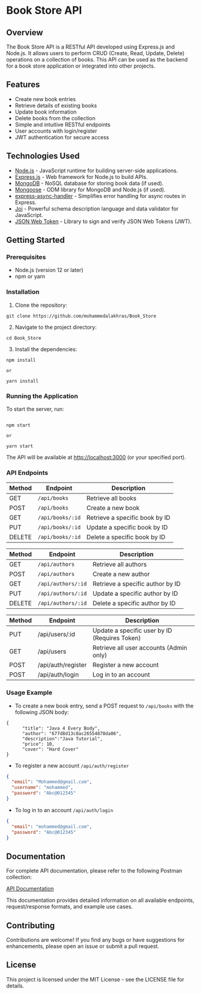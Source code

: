 
# Book Store API

## Overview
The Book Store API is a RESTful API developed using Express.js and Node.js. It allows users to perform CRUD (Create, Read, Update, Delete) operations on a collection of books. This API can be used as the backend for a book store application or integrated into other projects.

## Features
- Create new book entries
- Retrieve details of existing books
- Update book information
- Delete books from the collection
- Simple and intuitive RESTful endpoints
- User accounts with login/register
- JWT authentication for secure access

## Technologies Used
- [Node.js](https://nodejs.org/) - JavaScript runtime for building server-side applications.
- [Express.js](https://expressjs.com/) - Web framework for Node.js to build APIs.
- [MongoDB](https://www.mongodb.com/) - NoSQL database for storing book data (if used).
- [Mongoose](https://mongoosejs.com/)  - ODM library for MongoDB and Node.js (if used).
- [express-async-handler](https://github.com/Abazhenov/express-async-handler) - Simplifies error handling for async routes in Express.
- [Joi](https://joi.dev/) - Powerful schema description language and data validator for JavaScript.
- [JSON Web Token](https://github.com/auth0/node-jsonwebtoken) - Library to sign and verify JSON Web Tokens (JWT).

## Getting Started

### Prerequisites
- Node.js (version 12 or later)
- npm or yarn

### Installation
1. Clone the repository:
```
git clone https://github.com/mohammedalakhras/Book_Store
```

2. Navigate to the project directory:
```
cd Book_Store
```
3. Install the dependencies:
```
npm install

or

yarn install
```


### Running the Application
To start the server, run:


```

npm start

or

yarn start
```

The API will be available at [http://localhost:3000](http://localhost:3000) (or your specified port).

### API Endpoints

| Method | Endpoint             | Description                       |
|--------|----------------------|-----------------------------------|
| GET    | `/api/books`         | Retrieve all books               |
| POST   | `/api/books`         | Create a new book                |
| GET    | `/api/books/:id`     | Retrieve a specific book by ID   |
| PUT    | `/api/books/:id`     | Update a specific book by ID     |
| DELETE | `/api/books/:id`     | Delete a specific book by ID     |


| Method | Endpoint             | Description                       |
|--------|----------------------|-----------------------------------|
| GET    | `/api/authors`         | Retrieve all authors               |
| POST   | `/api/authors`         | Create a new author                |
| GET    | `/api/authors/:id`     | Retrieve a specific author by ID   |
| PUT    | `/api/authors/:id`     | Update a specific author by ID     |
| DELETE | `/api/authors/:id`     | Delete a specific author by ID     |


| Method | Endpoint             | Description                                   |
|--------|----------------------|-----------------------------------------------|
| PUT    | /api/users/:id       | Update a specific user by ID (Requires Token) |
| GET    | /api/users           | Retrieve all user accounts (Admin only)       |
| POST   | /api/auth/register   | Register a new account                        |
| POST   | /api/auth/login      | Log in to an account                          |


### Usage Example
- To create a new book entry, send a POST request to `/api/books` with the following JSON body:
```
{
      "title": "Java 4 Every Body",
      "author": "677d8d13c8ac26554870da06",
      "description":"Java Tutorial",
      "price": 10,
      "cover": "Hard Cover"
}
```

- To register a new account `/api/auth/register`
```json
{
  "email": "Mohammed@gmail.com",
  "username": "mohammed",
  "password": "Abc@012345"
}
```
- To log in to an account `/api/auth/login`

```json
{
  "email": "mohammed@gmail.com",
  "password": "Abc@012345"
}
```

## Documentation

For complete API documentation, please refer to the following Postman collection:

[API Documentation](https://documenter.getpostman.com/view/22540031/2sAYQiB7xe#c5d035ae-81e1-4486-bc43-f7f5836e8578)

This documentation provides detailed information on all available endpoints, request/response formats, and example use cases.

## Contributing
Contributions are welcome! If you find any bugs or have suggestions for enhancements, please open an issue or submit a pull request.

## License
This project is licensed under the MIT License - see the LICENSE file for details.
